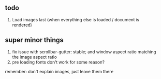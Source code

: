 ## todo

1. Load images last (when everything else is loaded / document is rendered)

## super minor things

1. fix issue with scrollbar-gutter: stable; and window aspect ratio matching the image aspect ratio
2. pre loading fonts don't work for some reason?
		<link
			rel="preload" as="font" type="font/woff2"
			href="%PUBLIC_URL%/preload_fonts/@fontsource/roboto-mono/files/roboto-mono-latin-400-normal.woff2"
		/>
		<link
			rel="preload" as="font" type="font/woff2"
			href="%PUBLIC_URL%/preload_fonts/@fontsource/space-mono/files/space-mono-latin-400-normal.woff2"
		/>



remember: don't explain images, just leave them there